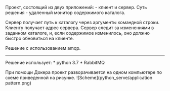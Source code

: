 Проект, состоящий из двух приложений: - клиент и сервер. Суть решения - удаленный монитор содержимого каталога.

Сервер получает путь к каталогу через аргументы командной строки. 
Клиенту получает адрес сервера.
Сервер следит за изменениями в заданном каталоге, и, если содержимое изменилось, оно должно быстро обновиться на клиенте.

Решение с использованием amqp.

-------------------------------------------------------------------------------------------------------------------------

Решение использует:
    * python 3.7
    * RabbitMQ

При помощи Докера проект разворачивается на одном компьютере по схеме приведенной на рисунке.
![Scheme](python_serve/application pattern.png)